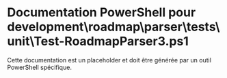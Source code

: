 # Documentation PowerShell pour development\roadmap\parser\tests\unit\Test-RoadmapParser3.ps1

Cette documentation est un placeholder et doit être générée par un outil PowerShell spécifique.
